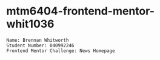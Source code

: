 # mtm6404-frontend-mentor-whit1036
```
Name: Brennan Whitworth
Student Number: 040992246
Frontend Mentor Challenge: News Homepage
```
